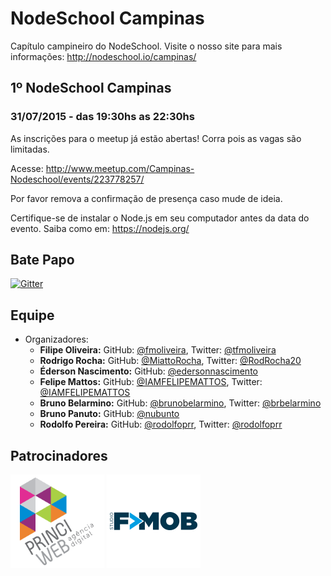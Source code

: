 # NodeSchool Campinas

Capítulo campineiro do NodeSchool. Visite o nosso site para mais informações: http://nodeschool.io/campinas/

## 1º NodeSchool Campinas

### 31/07/2015 - das 19:30hs as 22:30hs

As inscrições para o meetup já estão abertas! Corra pois as vagas são limitadas.

Acesse: http://www.meetup.com/Campinas-Nodeschool/events/223778257/

Por favor remova a confirmação de presença caso mude de ideia.

Certifique-se de instalar o Node.js em seu computador antes da data do evento. Saiba como em: https://nodejs.org/

## Bate Papo

[![Gitter](https://badges.gitter.im/Join%20Chat.svg)](https://gitter.im/nodeschool/campinas?utm_source=badge&utm_medium=badge&utm_campaign=pr-badge)

## Equipe

* Organizadores:
   * **Filipe Oliveira:** GitHub: [@fmoliveira](https://github.com/fmoliveira), Twitter: [@tfmoliveira](https://twitter.com/tfmoliveira)
   * **Rodrigo Rocha:** GitHub: [@MiattoRocha](https://github.com/MiattoRocha), Twitter: [@RodRocha20](https://twitter.com/RodRocha20)
   * **Éderson Nascimento:** GitHub: [@edersonnascimento](https://github.com/edersonnascimento)
   * **Felipe Mattos:** GitHub: [@IAMFELIPEMATTOS](https://github.com/IAMFELIPEMATTOS), Twitter: [@IAMFELIPEMATTOS](https://twitter.com/IAMFELIPEMATTOS)
   * **Bruno Belarmino:** GitHub: [@brunobelarmino](https://github.com/brunobelarmino), Twitter: [@brbelarmino](https://twitter.com/brbelarmino)
   * **Bruno Panuto:** GitHub: [@nubunto](https://github.com/nubunto)
   * **Rodolfo Pereira:** GitHub: [@rodolfoprr](https://github.com/rodolfoprr), Twitter: [@rodolfoprr](https://twitter.com/rodolfoprr)

## Patrocinadores

[![Alt text](patrocinadores/princiweb.png "Princi Web")](http://www.princiweb.com.br)
[![Alt text](patrocinadores/fmobstudio.png "F>MOB STUDIO")](http://www.fmobstudio.com.br)
